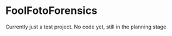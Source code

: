 FoolFotoForensics
=================
Currently just a test project. No code yet, still in the planning stage
